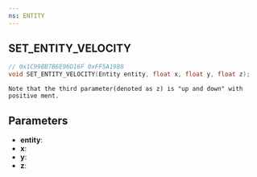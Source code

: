 ```yaml
---
ns: ENTITY
---
```

## SET_ENTITY_VELOCITY

```c
// 0x1C99BB7B6E96D16F 0xFF5A1988
void SET_ENTITY_VELOCITY(Entity entity, float x, float y, float z);
```

```
Note that the third parameter(denoted as z) is "up and down" with positive ment.  
```

## Parameters
* **entity**: 
* **x**: 
* **y**: 
* **z**: 

